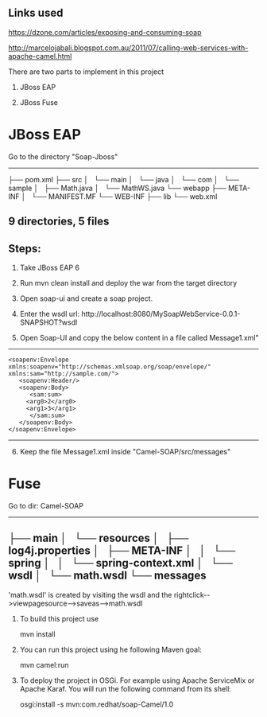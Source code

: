 Links used
----------

https://dzone.com/articles/exposing-and-consuming-soap

http://marcelojabali.blogspot.com.au/2011/07/calling-web-services-with-apache-camel.html

There are two parts to implement in this project

1. JBoss EAP

2. JBoss Fuse

JBoss EAP 
=========

Go to the directory "Soap-Jboss"

---------------------------------------
├── pom.xml
├── src
│   └── main
│       └── java
│           └── com
│               └── sample
│                   ├── Math.java
│                   └── MathWS.java
└── webapp
    ├── META-INF
    │   └── MANIFEST.MF
    └── WEB-INF
        ├── lib
        └── web.xml

9 directories, 5 files
---------------------------------------

Steps:
-----

1. Take JBoss EAP 6

2. Run mvn clean install and deploy the war from the target directory 

3. Open soap-ui and create a soap project.

4. Enter the wsdl url: http://localhost:8080/MySoapWebService-0.0.1-SNAPSHOT?wsdl

5. Open Soap-UI and copy the below content in a file called Message1.xml"
---------------------------------------------------------------------------------------------------------------------
	<soapenv:Envelope xmlns:soapenv="http://schemas.xmlsoap.org/soap/envelope/" xmlns:sam="http://sample.com/">
	   <soapenv:Header/>
	   <soapenv:Body>
	      <sam:sum>
		 <arg0>2</arg0>
		 <arg1>3</arg1>
	      </sam:sum>
	   </soapenv:Body>
	</soapenv:Envelope>
---------------------------------------------------------------------------------------------------------------------

6. Keep the file Message1.xml inside "Camel-SOAP/src/messages"


Fuse
====

Go to dir: Camel-SOAP

---------------------------------------
├── main
│   └── resources
│       ├── log4j.properties
│       ├── META-INF
│       │   └── spring
│       │       └── spring-context.xml
│       └── wsdl
│           └── math.wsdl
└── messages
---------------------------------------

'math.wsdl' is created by visiting the wsdl and the rightclick-->viewpagesource-->saveas-->math.wsdl 


1. To build this project use

    mvn install

2. You can run this project using he following Maven goal:

    mvn camel:run

3. To deploy the project in OSGi. For example using Apache ServiceMix or Apache Karaf. You will run the following command from its shell:

    osgi:install -s mvn:com.redhat/soap-Camel/1.0


